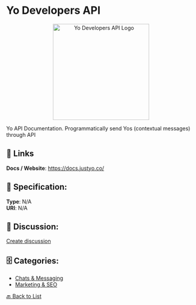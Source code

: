 # Yo Developers API
<p align="center">
    <img width="256" src="https://raw.githubusercontent.com/apis-list/apis-list/main/apis/yo-developers-api/logo_256x256.png" alt="Yo Developers API Logo"/>
</p>

Yo API Documentation. Programmatically send Yos (contextual messages) through API

##  🔗 Links
**Docs / Website**: https://docs.justyo.co/

## 🧬 Specification:
**Type**: N/A  
**URI**: N/A

## 💬 Discussion:
[Create discussion](https://github.com/apis-list/apis-list/discussions/new)

## 🗄️ Categories:
- [Chats & Messaging](https://github.com/apis-list/apis-list#chats--messaging)
- [Marketing & SEO](https://github.com/apis-list/apis-list#marketing--seo)




[🔙 Back to List](https://github.com/apis-list/apis-list)
